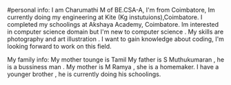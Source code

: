 #personal info:
 I am Charumathi M of BE.CSA-A,
I'm from Coimbatore,
Im currently doing my engineering at Kite (Kg instutuions),Coimbatore.
I completed my schoolings at Akshaya Academy, Coimbatore.
Im interested in computer science domain but I'm new to computer science .
My skills are photography and art illustration .
I want to gain knowledge about coding,
I'm looking forward to work on this field.

My family info:
My mother tounge is Tamil
My father is S Muthukumaran , he is a bussiness man .
My mother is M Ramya , she is a homemaker.
I have a younger brother , he is currently doing his schoolings.







